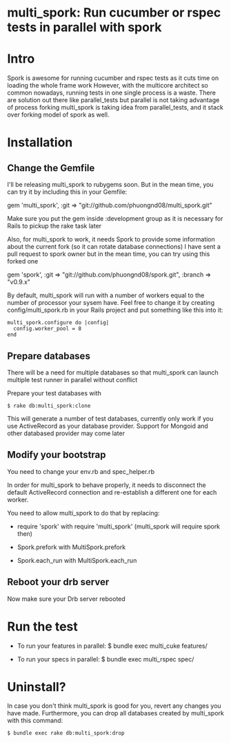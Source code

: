 # multi_spork: Run cucumber or rspec tests in parallel with spork

# Intro #
Spork is awesome for running cucumber and rspec tests as it cuts time on loading the whole frame work
However, with the multicore architect so common nowadays, running tests in one single process is a waste.
There are solution out there like parallel_tests but parallel is not taking advantage of process forking
multi_spork is taking idea from parallel_tests, and it stack over forking model of spork as well.

# Installation #
## Change the Gemfile ##
I'll be releasing multi_spork to rubygems soon. But in the mean time, you can try it by including this in your Gemfile:

gem 'multi_spork', :git => "git://github.com/phuongnd08/multi_spork.git"

Make sure you put the gem inside :development group as it is necessary for Rails to pickup the rake task later

Also, for multi_spork to work, it needs Spork to provide some information about the current fork (so it can rotate database connections)
I have sent a pull request to spork owner but in the mean time, you can try using this forked one

gem 'spork', :git => "git://github.com/phuongnd08/spork.git", :branch => "v0.9.x"

By default, multi_spork will run with a number of workers equal to the number of processor your sysem have. Feel free to
change it by creating config/multi_spork.rb in your Rails project and put something like this into it:

    multi_spork.configure do |config|
      config.worker_pool = 8
    end

## Prepare databases ##
There will be a need for multiple databases so that multi_spork can launch multiple test runner in parallel without conflict

Prepare your test databases with

    $ rake db:multi_spork:clone

This will generate a number of test databases, currently only work if you use ActiveRecord
as your database provider. Support for Mongoid and other databased provider may come later

## Modify your bootstrap ##
You need to change your env.rb and spec_helper.rb

In order for multi_spork to behave properly, it needs to disconnect the default ActiveRecord
connection and re-establish a different one for each worker.

You need to allow multi_spork to do that by replacing:

- require 'spork' with require 'multi_spork' (multi_spork will require spork then)

- Spork.prefork with MultiSpork.prefork

- Spork.each_run with MultiSpork.each_run

## Reboot your drb server ##
Now make sure your Drb server rebooted

# Run the test #
- To run your features in parallel:
    $ bundle exec multi_cuke features/

- To run your specs in parallel:
    $ bundle exec multi_rspec spec/

# Uninstall? #
In case you don't think multi_spork is good for you, revert any changes you have made.
Furthermore, you can drop all databases created by multi_spork with this command:

    $ bundle exec rake db:multi_spork:drop
